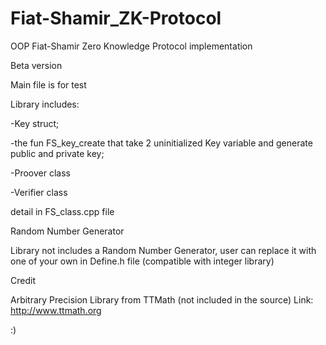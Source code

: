 # Fiat-Shamir_ZK-Protocol
OOP Fiat-Shamir Zero Knowledge Protocol implementation

Beta version

Main file is for test

Library includes:

-Key struct;

-the fun FS_key_create that take 2 uninitialized Key variable and generate public and private key;

-Proover class

-Verifier class

detail in FS_class.cpp file

Random Number Generator

Library not includes a Random Number Generator, user can replace it with one of your own in Define.h file (compatible with integer library)

Credit

Arbitrary Precision Library from TTMath (not included in the source) Link: http://www.ttmath.org


:)
